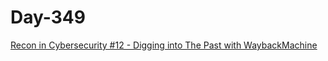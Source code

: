 # Day-349

[Recon in Cybersecurity #12 - Digging into The Past with WaybackMachine](https://youtu.be/iSpqiD7o_pQ?si=F3AdX4ZxdDFbbDMc)
